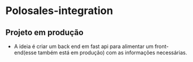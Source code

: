 # Polosales-integration

## Projeto em produção

* A ideia é criar um back end em fast api para alimentar um front-end(esse também está em produção) com as informações necessárias.
